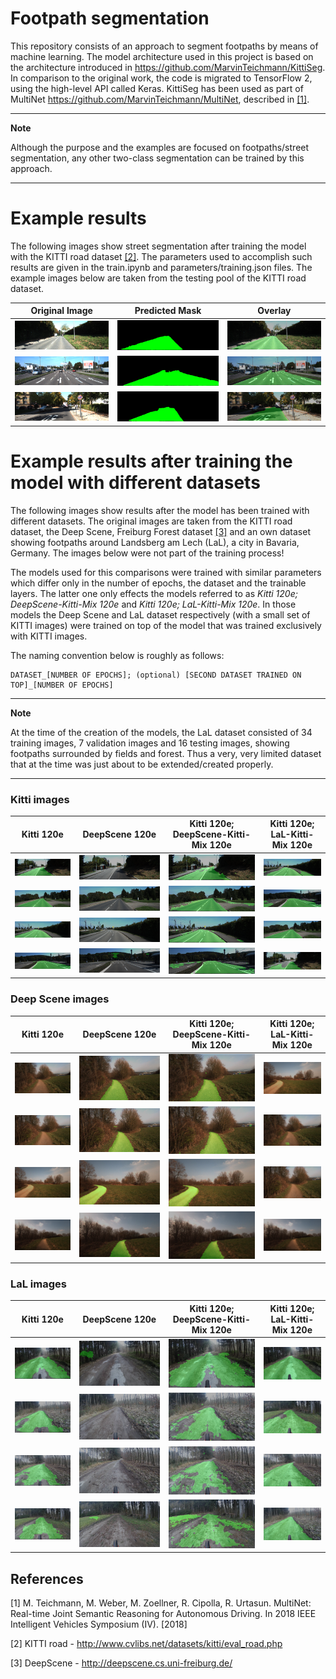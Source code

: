 # Footpath segmentation

This repository consists of an approach to segment footpaths by means of 
machine learning. The model architecture used in this project is based on the
architecture introduced in https://github.com/MarvinTeichmann/KittiSeg.
In comparison to the original work, the code is migrated to TensorFlow 2,
using the high-level API called Keras. KittiSeg has been used as part of
MultiNet https://github.com/MarvinTeichmann/MultiNet, described in [[1]](#1).

---
**Note**

Although the purpose and the examples are focused on footpaths/street 
segmentation, any other two-class segmentation can be trained by this approach.

---

# Example results

The following images show street segmentation after training the model with
the KITTI road dataset [[2]](#2). The parameters used to accomplish such
results are given in the train.ipynb and parameters/training.json files.
The example images below are taken from the testing pool of the KITTI road
dataset.

Original Image             |  Predicted Mask           |  Overlay
:-------------------------:|:-------------------------:|:-------------------------:
![](./data/examples/um_000020.png) | ![](./data/examples/um_000020_pmask.png) | ![](./data/examples/um_000020_overlay.png)
![](./data/examples/umm_000058.png) | ![](./data/examples/umm_000058_pmask.png) | ![](./data/examples/umm_000058_overlay.png)
![](./data/examples/uu_000088.png) | ![](./data/examples/uu_000088_pmask.png) | ![](./data/examples/uu_000088_overlay.png)

# Example results after training the model with different datasets

The following images show results after the model has been trained with
different datasets. The original images are taken from the KITTI road dataset,
the Deep Scene, Freiburg Forest dataset [[3]](#3) and an own dataset showing
footpaths around Landsberg am Lech (LaL), a city in Bavaria, Germany. The images
below were not part of the training process!

The models used for this comparisons were trained with similar parameters
which differ only in the number of epochs, the dataset and the trainable layers.
The latter one only effects the models referred to as
_Kitti 120e; DeepScene-Kitti-Mix 120e_ and _Kitti 120e; LaL-Kitti-Mix 120e_. In
those models the Deep Scene and LaL dataset respectively (with a small set of
KITTI images) were trained on top of the model that was trained exclusively with
KITTI images.

The naming convention below is roughly as follows: 
```
DATASET_[NUMBER OF EPOCHS]; (optional) [SECOND DATASET TRAINED ON TOP]_[NUMBER OF EPOCHS]
```

---
**Note**

At the time of the creation of the models, the LaL dataset consisted of 34 
training images, 7 validation images and 16 testing images, showing footpaths
surrounded by fields and forest. Thus a very, very limited dataset that at 
the time was just about to be extended/created properly.

---


### Kitti images

Kitti 120e           |  DeepScene 120e           |  Kitti 120e; DeepScene-Kitti-Mix 120e           |  Kitti 120e; LaL-Kitti-Mix 120e
:-------------------------:|:-------------------------:|:-------------------------:|:-------------------------:
![](./data/examples/comparison/kitti-120e/0-0.png) | ![](./data/examples/comparison/ds-120e/0-0.png) | ![](./data/examples/comparison/kitti-120e-kitti-ds-mix-120e/0-0.png) | ![](./data/examples/comparison/kitti-120e-kitti-lal-mix-120e/0-0.png)
![](./data/examples/comparison/kitti-120e/0-1.png) | ![](./data/examples/comparison/ds-120e/0-1.png) | ![](./data/examples/comparison/kitti-120e-kitti-ds-mix-120e/0-1.png) | ![](./data/examples/comparison/kitti-120e-kitti-lal-mix-120e/0-1.png)
![](./data/examples/comparison/kitti-120e/0-2.png) | ![](./data/examples/comparison/ds-120e/0-2.png) | ![](./data/examples/comparison/kitti-120e-kitti-ds-mix-120e/0-2.png) | ![](./data/examples/comparison/kitti-120e-kitti-lal-mix-120e/0-2.png)
![](./data/examples/comparison/kitti-120e/0-3.png) | ![](./data/examples/comparison/ds-120e/0-3.png) | ![](./data/examples/comparison/kitti-120e-kitti-ds-mix-120e/0-3.png) | ![](./data/examples/comparison/kitti-120e-kitti-lal-mix-120e/0-3.png)

### Deep Scene images

Kitti 120e           |  DeepScene 120e           |  Kitti 120e; DeepScene-Kitti-Mix 120e           |  Kitti 120e; LaL-Kitti-Mix 120e
:-------------------------:|:-------------------------:|:-------------------------:|:-------------------------:
![](./data/examples/comparison/kitti-120e/1-0.png) | ![](./data/examples/comparison/ds-120e/1-0.png) | ![](./data/examples/comparison/kitti-120e-kitti-ds-mix-120e/1-0.png) | ![](./data/examples/comparison/kitti-120e-kitti-lal-mix-120e/1-0.png)
![](./data/examples/comparison/kitti-120e/1-1.png) | ![](./data/examples/comparison/ds-120e/1-1.png) | ![](./data/examples/comparison/kitti-120e-kitti-ds-mix-120e/1-1.png) | ![](./data/examples/comparison/kitti-120e-kitti-lal-mix-120e/1-1.png)
![](./data/examples/comparison/kitti-120e/1-2.png) | ![](./data/examples/comparison/ds-120e/1-2.png) | ![](./data/examples/comparison/kitti-120e-kitti-ds-mix-120e/1-2.png) | ![](./data/examples/comparison/kitti-120e-kitti-lal-mix-120e/1-2.png)
![](./data/examples/comparison/kitti-120e/1-3.png) | ![](./data/examples/comparison/ds-120e/1-3.png) | ![](./data/examples/comparison/kitti-120e-kitti-ds-mix-120e/1-3.png) | ![](./data/examples/comparison/kitti-120e-kitti-lal-mix-120e/1-3.png)

### LaL images

Kitti 120e           |  DeepScene 120e           |  Kitti 120e; DeepScene-Kitti-Mix 120e           |  Kitti 120e; LaL-Kitti-Mix 120e
:-------------------------:|:-------------------------:|:-------------------------:|:-------------------------:
![](./data/examples/comparison/kitti-120e/2-0.png) | ![](./data/examples/comparison/ds-120e/2-0.png) | ![](./data/examples/comparison/kitti-120e-kitti-ds-mix-120e/2-0.png) | ![](./data/examples/comparison/kitti-120e-kitti-lal-mix-120e/2-0.png)
![](./data/examples/comparison/kitti-120e/2-1.png) | ![](./data/examples/comparison/ds-120e/2-1.png) | ![](./data/examples/comparison/kitti-120e-kitti-ds-mix-120e/2-1.png) | ![](./data/examples/comparison/kitti-120e-kitti-lal-mix-120e/2-1.png)
![](./data/examples/comparison/kitti-120e/2-2.png) | ![](./data/examples/comparison/ds-120e/2-2.png) | ![](./data/examples/comparison/kitti-120e-kitti-ds-mix-120e/2-2.png) | ![](./data/examples/comparison/kitti-120e-kitti-lal-mix-120e/2-2.png)
![](./data/examples/comparison/kitti-120e/2-3.png) | ![](./data/examples/comparison/ds-120e/2-3.png) | ![](./data/examples/comparison/kitti-120e-kitti-ds-mix-120e/2-3.png) | ![](./data/examples/comparison/kitti-120e-kitti-lal-mix-120e/2-3.png)



## References
<a id="1">[1]</a>
M. Teichmann, M. Weber, M. Zoellner, R. Cipolla, R. Urtasun.
MultiNet: Real-time Joint Semantic Reasoning for Autonomous Driving.
In 2018 IEEE Intelligent Vehicles Symposium (IV).
[2018]

<a id="2">[2]</a>
KITTI road - http://www.cvlibs.net/datasets/kitti/eval_road.php

<a id="3">[3]</a>
DeepScene - http://deepscene.cs.uni-freiburg.de/